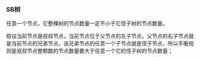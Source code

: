 ### SB树

任意一个节点，它整棵树的节点数量一定不小于它侄子树的节点数量。

假设当前节点是叔叔节点，当前节点位于父节点的左子节点，父节点的右子节点就是当前节点的兄弟节点，该兄弟节点的任意一个子节点就是侄子节点，所以平衡规则是叔叔节点整颗数的节点数量要大于任意一个它的侄子树的节点数量；

